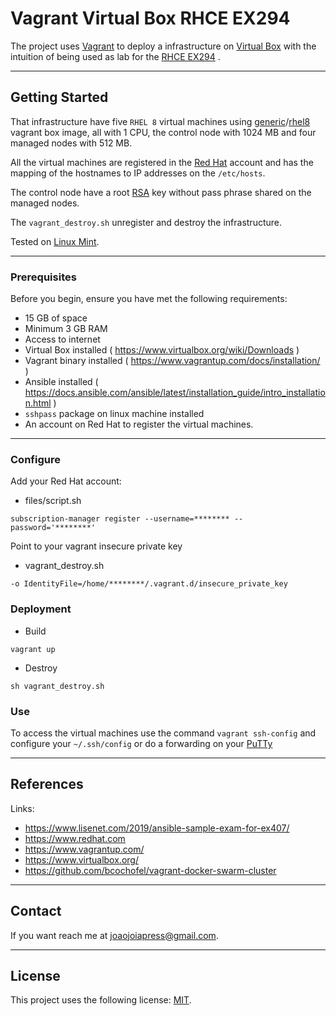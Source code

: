 # Vagrant  Virtual Box  RHCE EX294

The project uses [Vagrant](https://www.vagrantup.com/) to deploy a infrastructure on [Virtual Box](https://www.virtualbox.org/) with the intuition of being used as lab for the [RHCE EX294](https://www.redhat.com/en/services/training/ex294-red-hat-certified-engineer-rhce-exam-red-hat-enterprise-linux-8) .

---

## Getting Started

That infrastructure have five ```RHEL 8```  virtual machines using [generic](https://app.vagrantup.com/generic)/[rhel8](https://app.vagrantup.com/generic/boxes/rhel8) vagrant box image, all with 1 CPU, the control node with 1024 MB and four managed nodes with 512 MB.

All the virtual machines are registered in the [Red Hat](https://www.redhat.com) account and has the mapping of the hostnames to IP addresses on the ```/etc/hosts```.

The control node have a root [RSA](https://en.wikipedia.org/wiki/RSA_(cryptosystem)) key without pass phrase shared on the managed nodes.

The  ```vagrant_destroy.sh``` unregister and destroy the infrastructure.

Tested on [Linux Mint](https://linuxmint.com/).

---

### Prerequisites

Before you begin, ensure you have met the following requirements:

* 15 GB of space
* Minimum 3 GB RAM
* Access to internet
* Virtual Box installed  ( https://www.virtualbox.org/wiki/Downloads )
* Vagrant binary installed  ( https://www.vagrantup.com/docs/installation/ )
* Ansible installed ( https://docs.ansible.com/ansible/latest/installation_guide/intro_installation.html )
* ```sshpass``` package on linux machine installed
* An account on Red Hat to register the virtual machines.

---

### Configure

Add your Red Hat account:

* files/script.sh
```
subscription-manager register --username=******** --password='********'
```
Point to your vagrant insecure private key

* vagrant_destroy.sh
```
-o IdentityFile=/home/********/.vagrant.d/insecure_private_key
```

### Deployment

* Build

```
vagrant up
```

* Destroy
```
sh vagrant_destroy.sh
```

### Use
To access the virtual machines use the command ```vagrant ssh-config``` and configure your ```~/.ssh/config``` or do a forwarding on your [PuTTy](https://www.chiark.greenend.org.uk/~sgtatham/putty/)

---

## References

Links:
* https://www.lisenet.com/2019/ansible-sample-exam-for-ex407/
* https://www.redhat.com
* https://www.vagrantup.com/
* https://www.virtualbox.org/
* https://github.com/bcochofel/vagrant-docker-swarm-cluster

----

## Contact

If you want reach me at joaojoiapress@gmail.com.

---

## License

This project uses the following license: [MIT](https://github.com/JoaoMJoia/vagrant-vb-rhce/blob/master/LICENSE).
